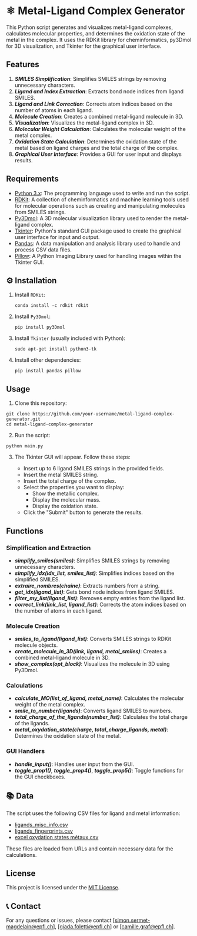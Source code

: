 # ⚛️ Metal-Ligand Complex Generator

This Python script generates and visualizes metal-ligand complexes, calculates molecular properties, and determines the oxidation state of the metal in the complex. It uses the RDKit library for cheminformatics, py3Dmol for 3D visualization, and Tkinter for the graphical user interface.


## Features

1. ***SMILES Simplification***: Simplifies SMILES strings by removing unnecessary characters.
2. ***Ligand and Index Extraction***: Extracts bond node indices from ligand SMILES.
3. ***Ligand and Link Correction***: Corrects atom indices based on the number of atoms in each ligand.
4. ***Molecule Creation***: Creates a combined metal-ligand molecule in 3D.
5. ***Visualization***: Visualizes the metal-ligand complex in 3D.
6. ***Molecular Weight Calculation***: Calculates the molecular weight of the metal complex.
7. ***Oxidation State Calculation***: Determines the oxidation state of the metal based on ligand charges and the total charge of the complex.
8. ***Graphical User Interface***: Provides a GUI for user input and displays results.

## Requirements

- [Python 3.x](https://www.python.org/): The programming language used to write and run the script.
- [RDKit](https://github.com/rdkit/rdkit): A collection of cheminformatics and machine learning tools used for molecular operations such as creating and manipulating molecules from SMILES strings.
- [Py3Dmol](https://github.com/3dmol/3Dmol.js): A 3D molecular visualization library used to render the metal-ligand complex.
- [Tkinter](https://wiki.python.org/moin/TkInter): Python's standard GUI package used to create the graphical user interface for input and output.
- [Pandas](https://github.com/pandas-dev/pandas): A data manipulation and analysis library used to handle and process CSV data files.
- [Pillow](https://github.com/python-pillow/Pillow): A Python Imaging Library used for handling images within the Tkinter GUI.



## ⚙️ Installation

1. Install `RDKit`:
   ```
   conda install -c rdkit rdkit
   ```
2. Install `Py3Dmol`:
   ```
   pip install py3Dmol
   ```
3. Install `Tkinter` (usually included with Python):
   ```
   sudo apt-get install python3-tk
   ```
4. Install other dependencies:
   ```
   pip install pandas pillow
   ```


## Usage

1. Clone this repository:
```
git clone https://github.com/your-username/metal-ligand-complex-generator.git
cd metal-ligand-complex-generator
```
2. Run the script:
```
python main.py
```

3. The Tkinter GUI will appear. Follow these steps:

   - Insert up to 6 ligand SMILES strings in the provided fields.
   - Insert the metal SMILES string.
   - Insert the total charge of the complex.
   - Select the properties you want to display:
      - Show the metallic complex.
      - Display the molecular mass.
      - Display the oxidation state.
   - Click the "Submit" button to generate the results.



## Functions

### Simplification and Extraction

- ***simplify_smiles(smiles)***: Simplifies SMILES strings by removing unnecessary characters.
- ***simplify_idx(idx_list, smiles_list)***: Simplifies indices based on the simplified SMILES.
- ***extraire_nombres(chaine)***: Extracts numbers from a string.
- ***get_idx(ligand_list)***: Gets bond node indices from ligand SMILES.
- ***filter_my_list(ligand_list)***: Removes empty entries from the ligand list.
- ***correct_link(link_list, ligand_list)***: Corrects the atom indices based on the number of atoms in each ligand.

### Molecule Creation

- ***smiles_to_ligand(ligand_list)***: Converts SMILES strings to RDKit molecule objects.
- ***create_molecule_in_3D(link, ligand, metal_smiles)***: Creates a combined metal-ligand molecule in 3D.
- ***show_complex(opt_block)***: Visualizes the molecule in 3D using Py3Dmol.

### Calculations

- ***calculate_MO(list_of_ligand, metal_name)***: Calculates the molecular weight of the metal complex.
- ***smile_to_number(ligands)***: Converts ligand SMILES to numbers.
- ***total_charge_of_the_ligands(number_list)***: Calculates the total charge of the ligands.
- ***metal_oxydation_state(charge, total_charge_ligands, metal)***: Determines the oxidation state of the metal.

### GUI Handlers

- ***handle_input()***: Handles user input from the GUI.
- ***toggle_prop1()***, ***toggle_prop4()***, ***toggle_prop5()***: Toggle functions for the GUI checkboxes.


## 📚 Data

The script uses the following CSV files for ligand and metal information:
   - [ligands_misc_info.csv](https://raw.githubusercontent.com/hkneiding/tmQMg-L/main/ligands_misc_info.csv)
   - [ligands_fingerprints.csv](https://raw.githubusercontent.com/hkneiding/tmQMg-L/main/ligands_fingerprints.csv)
   - [excel oxydation states métaux.csv](https://raw.githubusercontent.com/sermetsim/metal_complex/main/data/excel%20oxydation%20states%20m%C3%A9taux.csv)
     
These files are loaded from URLs and contain necessary data for the calculations.


## License

This project is licensed under the [MIT License](LICENSE).


## 📞 Contact

For any questions or issues, please contact [simon.sermet-magdelain@epfl.ch], [giada.foletti@epfl.ch] or [camille.graf@epfl.ch]. 


